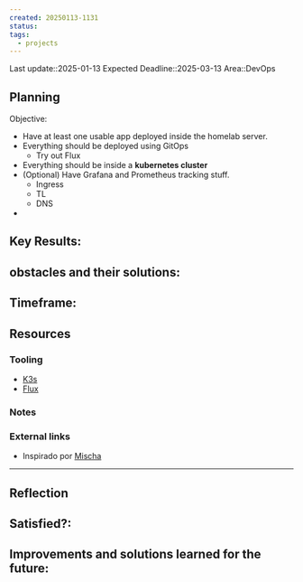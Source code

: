 ```yaml
---
created: 20250113-1131
status: 
tags:
  - projects
---
```

Last update::2025-01-13
Expected Deadline::2025-03-13
Area::DevOps


## Planning
Objective:
- Have at least one usable app deployed inside the homelab server.
- Everything should be deployed using GitOps
  - Try out Flux
- Everything should be inside a **kubernetes cluster**
- (Optional) Have Grafana and Prometheus tracking stuff.
  - Ingress
  - TL
  - DNS
- 

Key Results:
- 

obstacles and their solutions:
- 

Timeframe:
- 

## Resources
### Tooling

- [K3s](https://docs.k3s.io/quick-start)
- [Flux](https://fluxcd.io/flux/get-started/)

### Notes

### External links
- Inspirado por [Mischa](https://youtu.be/X40gNPZ2xP4?list=PL_JVnPgp2IRcN7LqvC1s3JIWSGy9_mrXt)



---
## Reflection
Satisfied?:
- 

Improvements and solutions learned for the future:
- 
